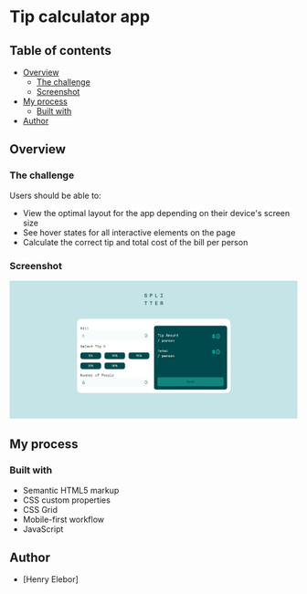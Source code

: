 #  Tip calculator app 

## Table of contents

- [Overview](#overview)
  - [The challenge](#the-challenge)
  - [Screenshot](#screenshot)
- [My process](#my-process)
  - [Built with](#built-with)
- [Author](#author)

## Overview

### The challenge

Users should be able to:

- View the optimal layout for the app depending on their device's screen size
- See hover states for all interactive elements on the page
- Calculate the correct tip and total cost of the bill per person

### Screenshot

![](./tip.png)

## My process

### Built with

- Semantic HTML5 markup
- CSS custom properties
- CSS Grid
- Mobile-first workflow
- JavaScript

## Author

- [Henry Elebor]
